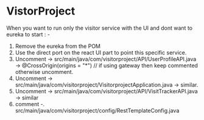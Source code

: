 # VistorProject

When you want to run only the visitor service with the UI and dont want to eureka to start : - 

1. Remove the eureka from the POM
2. Use the direct port on the react UI part to point this specific service.
3. Uncomment -> src/main/java/com/visitorproject/API/UserProfileAPI.java  -> @CrossOrigin(origins = "*") // if using gateway then keep commented otherwise uncomment.
4. Uncomment -> src/main/java/com/visitorproject/VisitorprojectApplication.java -> similar.
5. Uncomment -> src/main/java/com/visitorproject/API/VisitTrackerAPI.java -> similar
5. comment -. src/main/java/com/visitorproject/config/RestTemplateConfig.java


